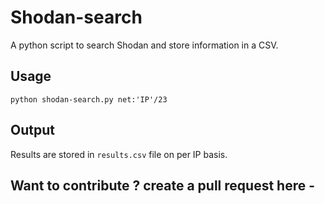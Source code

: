 # Shodan-search 
A python script to search Shodan and store information in a CSV.

## Usage
```python shodan-search.py net:'IP'/23```
 
## Output 
Results are stored in ```results.csv``` file on per IP basis.

## Want to contribute ? create a pull request here - 